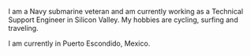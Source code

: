 I am a Navy submarine veteran and am currently working as a Technical Support Engineer in Silicon Valley. My hobbies are cycling, surfing and traveling.

I am currently in Puerto Escondido, Mexico.
